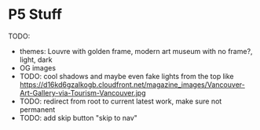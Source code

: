# P5 Stuff

TODO:

- themes: Louvre with golden frame, modern art museum with no frame?, light, dark
- OG images
- TODO: cool shadows and maybe even fake lights from the top like https://d16kd6gzalkogb.cloudfront.net/magazine_images/Vancouver-Art-Gallery-via-Tourism-Vancouver.jpg
- TODO: redirect from root to current latest work, make sure not permanent
- TODO: add skip button "skip to nav"
